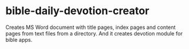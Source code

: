 # bible-daily-devotion-creator
Creates MS Word document with title pages, index pages and content pages from text files from a directory. And it creates devotion module for bible apps.
